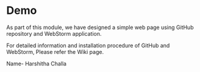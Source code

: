 # Demo
As part of this module, we have designed a simple web page using GitHub repository and WebStorm application.

For detailed information and installation procedure of GitHub and WebStorm, Please refer the Wiki page.

Name- Harshitha Challa
